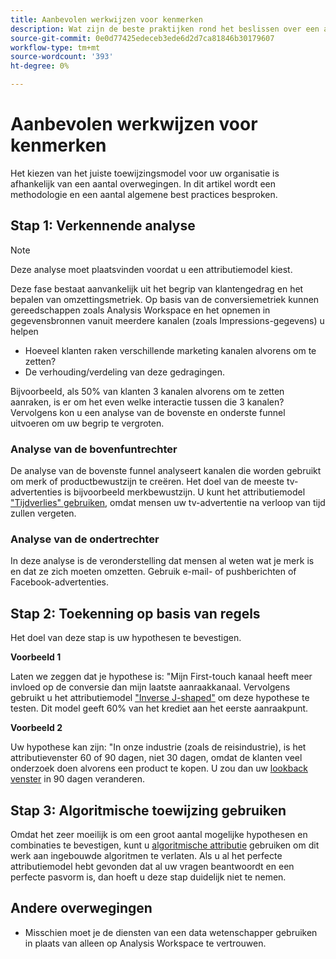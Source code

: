 ```yaml
---
title: Aanbevolen werkwijzen voor kenmerken
description: Wat zijn de beste praktijken rond het beslissen over een attributiemodel?
source-git-commit: 0e0d77425edeceb3ede6d2d7ca81846b30179607
workflow-type: tm+mt
source-wordcount: '393'
ht-degree: 0%

---
```



# Aanbevolen werkwijzen voor kenmerken

Het kiezen van het juiste toewijzingsmodel voor uw organisatie is afhankelijk van een aantal overwegingen. In dit artikel wordt een methodologie en een aantal algemene best practices besproken.

## Stap 1: Verkennende analyse

>[!NOTE]
>Deze analyse moet plaatsvinden voordat u een attributiemodel kiest.

Deze fase bestaat aanvankelijk uit het begrip van klantengedrag en het bepalen van omzettingsmetriek. Op basis van de conversiemetriek kunnen gereedschappen zoals Analysis Workspace en het opnemen in gegevensbronnen vanuit meerdere kanalen (zoals Impressions-gegevens) u helpen

* Hoeveel klanten raken verschillende marketing kanalen alvorens om te zetten?
* De verhouding/verdeling van deze gedragingen.

Bijvoorbeeld, als 50% van klanten 3 kanalen alvorens om te zetten aanraken, is er om het even welke interactie tussen die 3 kanalen?
Vervolgens kon u een analyse van de bovenste en onderste funnel uitvoeren om uw begrip te vergroten.

### Analyse van de bovenfuntrechter

De analyse van de bovenste funnel analyseert kanalen die worden gebruikt om merk of productbewustzijn te creëren. Het doel van de meeste tv-advertenties is bijvoorbeeld merkbewustzijn. U kunt het attributiemodel [&quot;Tijdverlies&quot; gebruiken](/help/analysis-workspace/attribution/models.md), omdat mensen uw tv-advertentie na verloop van tijd zullen vergeten.

### Analyse van de ondertrechter

In deze analyse is de veronderstelling dat mensen al weten wat je merk is en dat ze zich moeten omzetten. Gebruik e-mail- of pushberichten of Facebook-advertenties.

## Stap 2: Toekenning op basis van regels

Het doel van deze stap is uw hypothesen te bevestigen.

**Voorbeeld 1**

Laten we zeggen dat je hypothese is: &quot;Mijn First-touch kanaal heeft meer invloed op de conversie dan mijn laatste aanraakkanaal. Vervolgens gebruikt u het attributiemodel [&quot;Inverse J-shaped&quot;](/help/analysis-workspace/attribution/models.md) om deze hypothese te testen. Dit model geeft 60% van het krediet aan het eerste aanraakpunt.

**Voorbeeld 2**

Uw hypothese kan zijn: &quot;In onze industrie (zoals de reisindustrie), is het attributievenster 60 of 90 dagen, niet 30 dagen, omdat de klanten veel onderzoek doen alvorens een product te kopen. U zou dan uw [lookback venster](https://experienceleague.adobe.com/docs/analytics-platform/using/cja-workspace/attribution/models.html?lang=en#lookback-windows) in 90 dagen veranderen.

## Stap 3: Algoritmische toewijzing gebruiken

Omdat het zeer moeilijk is om een groot aantal mogelijke hypothesen en combinaties te bevestigen, kunt u [algoritmische attributie](/help/analysis-workspace/attribution/algorithmic.md) gebruiken om dit werk aan ingebouwde algoritmen te verlaten. Als u al het perfecte attributiemodel hebt gevonden dat al uw vragen beantwoordt en een perfecte pasvorm is, dan hoeft u deze stap duidelijk niet te nemen.

## Andere overwegingen

* Misschien moet je de diensten van een data wetenschapper gebruiken in plaats van alleen op Analysis Workspace te vertrouwen.
